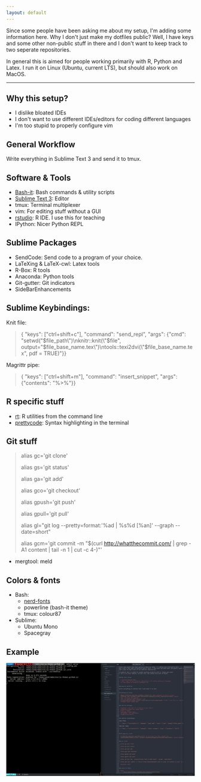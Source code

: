 ```yaml
---
layout: default
---
```


Since some people have been asking me about my setup, I'm adding some information here.
Why I don't just make my dotfiles public? Well, I have keys and some other non-public stuff in there and I
don't want to keep track to two seperate repositories.

In general this is aimed for people working primarily with R, Python and Latex.
I run it on Linux (Ubuntu, current LTS), but should also work on MacOS.

---

## Why this setup?

- I dislike bloated IDEs
- I don't want to use different IDEs/editors for coding different languages
- I'm too stupid to properly configure vim


## General Workflow

Write everything in Sublime Text 3 and send it to tmux.


## Software & Tools

- [Bash-it](https://github.com/Bash-it/bash-it): Bash commands & utility scripts
- [Sublime Text 3](https://www.sublimetext.com/docs/3/linux_repositories.html): Editor
- tmux: Terminal multiplexer
- vim: For editing stuff without a GUI
- [rstudio](https://www.rstudio.com/products/rstudio/download/): R IDE. I use this for teaching
- IPython: Nicer Python REPL


## Sublime Packages

- SendCode: Send code to a program of your choice.
- LaTeXing & LaTeX-cwl: Latex tools
- R-Box: R tools
- Anaconda: Python tools
- Git-gutter: Git indicators
- SideBarEnhancements


## Sublime Keybindings:

Knit file:

> { "keys": ["ctrl+shift+c"], "command": "send_repl", "args": {"cmd": "setwd(\"$file_path\")\nknitr::knit(\"$file\", output=\"$file_base_name.tex\")\ntools::texi2dvi(\"$file_base_name.tex\", pdf = TRUE)"}}

Magrittr pipe:

> { "keys": ["ctrl+shift+m"], "command": "insert_snippet", "args": {"contents": "%>%"}}



## R specific stuff

- [rt](https://github.com/rdatsci/rt): R utilities from the command line
- [prettycode](https://cran.r-project.org/web/packages/prettycode/index.html): Syntax highlighting in the terminal


## Git stuff

> alias gc='git clone'
>
> alias gs='git status'
>
> alias ga='git add'
>
> alias gco='git checkout'
>
> alias gpush='git push'
>
> alias gpull='git pull'
>
> alias gl="git log --pretty=format:'%ad \| %s%d [%an]' --graph --date=short"
>
> alias gcm='git commit -m "$(curl http://whatthecommit.com/ \| grep -A1 content \| tail -n 1 \| cut -c 4-)"'

- mergtool: meld


## Colors & fonts

- Bash:
    - [nerd-fonts](https://github.com/ryanoasis/nerd-fonts)
    - powerline (bash-it theme)
    - tmux: colour87
- Sublime:
    - Ubuntu Mono
    - Spacegray


## Example

<img src="setup.png">

